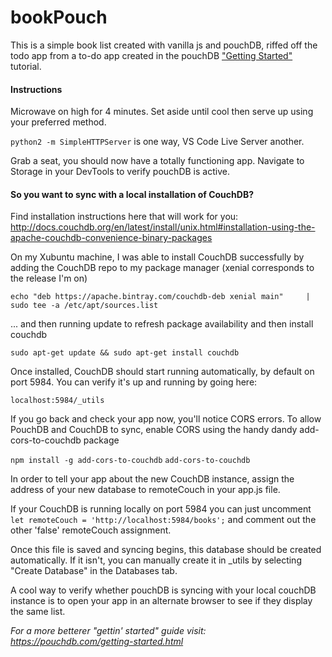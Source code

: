 # bookPouch

This is a simple book list created with vanilla js and pouchDB, riffed off the todo app from a to-do app created in the pouchDB ["Getting Started"](https://pouchdb.com/getting-started.html) tutorial.

#### Instructions

Microwave on high for 4 minutes. Set aside until cool then serve up using your preferred method. 

`python2 -m SimpleHTTPServer` is one way, VS Code Live Server another. 

Grab a seat, you should now have a totally functioning app. Navigate to Storage in your DevTools to verify pouchDB is active.

#### So you want to sync with a local installation of CouchDB?

Find installation instructions here that will work for you:
http://docs.couchdb.org/en/latest/install/unix.html#installation-using-the-apache-couchdb-convenience-binary-packages

On my Xubuntu machine, I was able to install CouchDB successfully by adding the CouchDB repo to my package manager (xenial corresponds to the release I'm on)

`echo "deb https://apache.bintray.com/couchdb-deb xenial main"     | sudo tee -a /etc/apt/sources.list`

... and then running update to refresh package availability and then install couchdb

`sudo apt-get update && sudo apt-get install couchdb`


Once installed, CouchDB should start running automatically, by default on port 5984. You can verify it's up and running by going here:

`localhost:5984/_utils`

If you go back and check your app now, you'll notice CORS errors. To allow PouchDB and CouchDB to sync, enable CORS using the handy dandy add-cors-to-couchdb package

`npm install -g add-cors-to-couchdb`
`add-cors-to-couchdb`

In order to tell your app about the new CouchDB instance, assign the address of your new database to remoteCouch in your app.js file.

If your CouchDB is running locally on port 5984 you can just uncomment 
`let remoteCouch = 'http://localhost:5984/books';` and comment out the other 'false' remoteCouch assignment.

Once this file is saved and syncing begins, this database should be created automatically. If it isn't, you can manually create it in _utils by selecting "Create Database" in the Databases tab.

A cool way to verify whether pouchDB is syncing with your local couchDB instance is to open your app in an alternate browser to see if they display the same list.

*For a more betterer "gettin' started" guide visit: https://pouchdb.com/getting-started.html*
